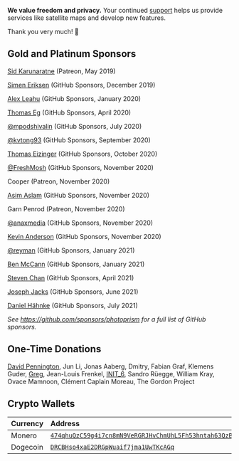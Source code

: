 **We value freedom and privacy.** Your continued [support](https://docs.photoprism.org/funding/)
helps us provide services like satellite maps and develop new features.

Thank you very much! 💜

## Gold and Platinum Sponsors ##

[Sid Karunaratne](https://github.com/sakaru) (Patreon, May 2019)

[Simen Eriksen](https://github.com/dennorske) (GitHub Sponsors, December 2019)

[Alex Leahu](https://github.com/alxjsn) (GitHub Sponsors, January 2020)

[Thomas Eg](https://github.com/ThomasEg) (GitHub Sponsors, April 2020)

[@mpodshivalin](https://github.com/mpodshivalin) (GitHub Sponsors, July 2020)

[@kvtong93](https://github.com/kvtong93) (GitHub Sponsors, September 2020)

[Thomas Eizinger](https://github.com/thomaseizinger) (GitHub Sponsors, October 2020)

[@FreshMosh](https://github.com/FreshMosh) (GitHub Sponsors, November 2020)

Cooper (Patreon, November 2020)

[Asim Aslam](https://github.com/asim) (GitHub Sponsors, November 2020)

Garn Penrod (Patreon, November 2020)

[@anaxmedia](https://github.com/anaxmedia) (GitHub Sponsors, November 2020)

[Kevin Anderson](https://github.com/kevinanderson1) (GitHub Sponsors, November 2020)

[@reyman](https://github.com/reyman) (GitHub Sponsors, January 2021)

[Ben McCann](https://github.com/benmccann) (GitHub Sponsors, January 2021)

[Steven Chan](https://github.com/nioq) (GitHub Sponsors, April 2021)

[Joseph Jacks](https://github.com/josephjacks) (GitHub Sponsors, June 2021)

[Daniel Hähnke](https://github.com/DanBenHa) (GitHub Sponsors, July 2021)

*See https://github.com/sponsors/photoprism for a full list of GitHub sponsors.*

## One-Time Donations ##

[David Pennington](https://github.com/Xeoncross), Jun Li, Jonas Aaberg, Dmitry, Fabian Graf, 
Klemens Guder, [Greg](https://github.com/oziee), Jean-Louis Frenkel,
[INIT_6](https://twitter.com/init_3), Sandro Rüegge, William Kray, Ovace Mamnoon, Clément Caplain Moreau,
The Gordon Project

## Crypto Wallets ##

| Currency   | Address                                                                                              |
|:-----------|:-----------------------------------------------------------------------------------------------------|
| Monero     | [`474qhuQzC59g4i7cn8mN9VeRGRJHvChmUhL5Fh53hntah63QzB7ERxEb5woVvJkc1KZuGZ3GsGh7d5w9d6SUBHmrUzGeEWT`](monero:474qhuQzC59g4i7cn8mN9VeRGRJHvChmUhL5Fh53hntah63QzB7ERxEb5woVvJkc1KZuGZ3GsGh7d5w9d6SUBHmrUzGeEWT)            |
| Dogecoin   | [`DRCBHso4xaE2DRGpWuaif7jma1UwTKcAGq`](dogecoin:DRCBHso4xaE2DRGpWuaif7jma1UwTKcAGq)                  |






